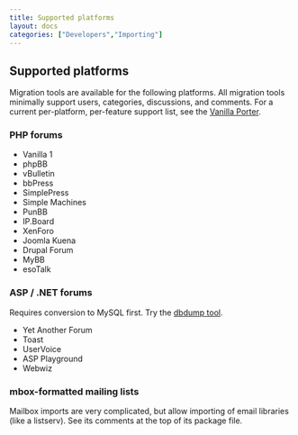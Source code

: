 ```yaml
---
title: Supported platforms
layout: docs
categories: ["Developers","Importing"]
---
```


## Supported platforms

Migration tools are available for the following platforms. All migration tools minimally support users, categories, discussions, and comments. For a current per-platform, per-feature support list, see the [Vanilla Porter](http://vanillaforums.org/addon/porter-core).

### PHP forums

* Vanilla 1
* phpBB
* vBulletin
* bbPress
* SimplePress
* Simple Machines
* PunBB
* IP.Board
* XenForo
* Joomla Kuena
* Drupal Forum
* MyBB
* esoTalk

### ASP / .NET forums

Requires conversion to MySQL first. Try the [dbdump tool](https://github.com/tburry/dbdump).

* Yet Another Forum
* Toast
* UserVoice
* ASP Playground
* Webwiz

### mbox-formatted mailing lists

Mailbox imports are very complicated, but allow importing of email libraries (like a listserv). See its comments at the top of its package file.

